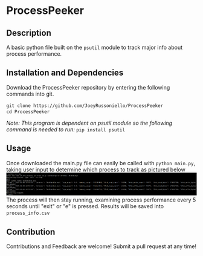 # ProcessPeeker

## Description
A basic python file built on the `psutil` module to track major info about process performance.
## Installation and Dependencies
Download the ProcessPeeker repository by entering the following commands into git.
```git
git clone https://github.com/JoeyRussoniello/ProcessPeeker
cd ProcessPeeker
```

*Note: This program is dependent on psutil module so the following command is needed to run:* ```pip install psutil```
## Usage
Once downloaded the main.py file can easily be called with ```python main.py```, taking user input to determine which process to track as pictured below
![alt-text](images/ExampleCMD.png)
The process will then stay running, examining process performance every 5 seconds until "exit" or "e" is pressed. Results will be saved into `process_info.csv`
## Contribution
Contributions and Feedback are welcome! Submit a pull request at any time!
